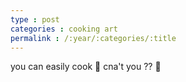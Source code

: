 ```yaml
---
type : post
categories : cooking art
permalink : /:year/:categories/:title
---
```


you can easily cook 🍪 cna't you ?? 🚫
